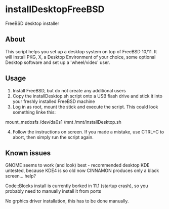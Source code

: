 # installDesktopFreeBSD
FreeBSD desktop installer

## About
This script helps you set up a desktop system on top of FreeBSD 10/11. It will install PKG, X, a Desktop Environment of your choice, some optional Desktop software and set up a 'wheel/video' user.

## Usage
1. Install FreeBSD, but do not create any additional users
2. Copy the installDesktop.sh script onto a USB flash drive and stick it into your freshly installed FreeBSD machine
3. Log in as root, mount the stick and execute the script. This could look something linke this:

mount_msdosfs /dev/da0s1 /mnt
/mnt/installDesktop.sh

4. Follow the instructions on screen. If you made a mistake, use CTRL+C to abort, then simply run the script again.

## Known issues
GNOME seems to work (and look) best - recommended desktop
KDE untested, because KDE4 is so old now
CINNAMON produces only a black screen... help?

Code::Blocks install is currently borked in 11.1 (startup crash), so you probably need to manually install it from ports

No grphics driver installation, this has to be done manually.